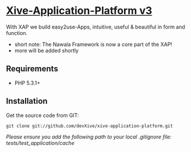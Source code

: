 # [Xive-Application-Platform v3](http://devxive.com) 

With XAP we build easy2use-Apps, intuitive, useful & beautiful in form and function.

* short note: The Nawala Framework is now a core part of the XAP!
* more will be added shortly


Requirements
------------

* PHP 5.3.1+


Installation
------------

Get the source code from GIT:

    git clone git://github.com/devXive/xive-application-platform.git

_Please ensure you add the following path to your local .gitignore file: tests/test_application/cache_

<!--
Contributing
------------

All contributions are welcome to be submitted for review for inclusion in the Xive-Application-Platform, but before they will be accepted, we ask that you follow these simple steps:

1) We're all Joomla! fanatics and follow Joomla! Code Standards, therefore: submitted code (fe. "Pull Requests") must follow these standards
* Please use the resources/coding-standards directory for more information about the code standards.

3) Tests are *highly* encouraged for all pull requests
* The Xive-Application-Platform uses PHPUnit for its unit testing. Please review the PHPUnit manual at http://www.phpunit.de/manual/current/en/index.html.
* Whether your pull request is a bug fix or introduces new classes or methods to the Platform, we ask that you include unit tests for your changes.
* We understand that not all users submitting pull requests will be proficient with PHPUnit. The maintainers and community as a whole are a helpful group and can help you with writing tests.
* Although bug fixes may be accepted without unit tests (so long as existing tests do not fail with your change), new classes will not be accepted without tests to validate its functionality.

3) For bugtracking we use GitHub Issues.
* If you want to request a feature or anything else, please use GitHub Issues too.

4) Documentation is *highly* encouraged
* The Xive-Application-Platform Manual (including for Joomla! Platform and Bootstrap) is contained in GitHub Wikis and is written in Markdown format.
* When submitting new packages, documentation will be required with your pull request. Please use the existing documentation for examples.
* We understand that not all code is documented at this time. Feel free to expand on the existing documentation by adding to existing chapters or submitting new chapters.

Please be patient as not all items will be tested or reviewed immediately by a maintainer.

Lastly, please be receptive to feedback about your change.  The maintainers and other community members may make suggestions or ask questions about your change. This is part of the review process, and helps everyone to understand what is happening, why it is happening, and potentially optimize your code.
-->